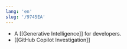 ```yaml
---
lang: 'en'
slug: '/9745EA'
---
```


- A [[Generative Intelligence]] for developers.
- [[GitHub Copilot Investigation]]
